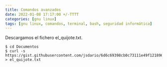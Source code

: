 ```yaml
---
title: Comandos avanzados
date: 2022-01-08 17:17:00 +/-TTTT
categories: [gnu linux]
tags: [gnu linux, comandos, terminal, bash, seguridad informática]
---
```


Descargamos el fichero el_quijote.txt.

```console
$ cd Documentos
$ curl -s https://gist.githubusercontent.com/jsdario/6d6c69398cb0c73111e49f1218960f79/raw/8d4fc4548d437e2a7203a5aeeace5477f598827d/el_quijote.txt > el_quijote.txt
```
